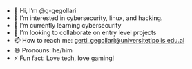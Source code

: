 - 👋 Hi, I’m @g-gegollari
- 👀 I’m interested in cybersecurity, linux, and hacking.
- 🌱 I’m currently learning cybersecurity
- 💞️ I’m looking to collaborate on entry level projects
- 📫 How to reach me: gerti_gegollari@universitetipolis.edu.al
- 😄 Pronouns: he/him
- ⚡ Fun fact: Love tech, love gaming!

<!---
g-gegollari/g-gegollari is a ✨ special ✨ repository because its `README.md` (this file) appears on your GitHub profile.
You can click the Preview link to take a look at your changes.
--->

